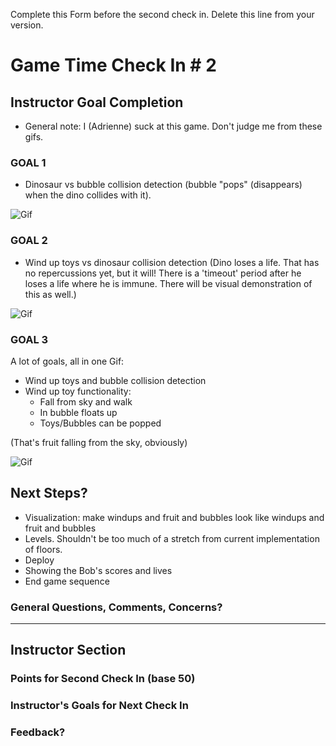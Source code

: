 Complete this Form before the second check in. Delete this line from your version.

# Game Time Check In # 2

## Instructor Goal Completion
* General note: I (Adrienne) suck at this game. Don't judge me from these gifs.

### GOAL 1
  - Dinosaur vs bubble collision detection (bubble "pops" (disappears) when the dino collides with it).

  ![Gif](http://g.recordit.co/LX3uMCsKPt.gif)

### GOAL 2

- Wind up toys vs dinosaur collision detection (Dino loses a life. That has no repercussions yet, but it will! There is a 'timeout' period after he loses a life where he is immune. There will be visual demonstration of this as well.)

![Gif](http://g.recordit.co/kJH1bhnB5H.gif)

### GOAL 3

A lot of goals, all in one Gif:
- Wind up toys and bubble collision detection
- Wind up toy functionality:
  - Fall from sky and walk
  - In bubble floats up
  - Toys/Bubbles can be popped

(That's fruit falling from the sky, obviously)

![Gif](http://g.recordit.co/f9U1biQpXr.gif)

## Next Steps?

- Visualization: make windups and fruit and bubbles look like windups and fruit and bubbles
- Levels. Shouldn't be too much of a stretch from current implementation of floors.
- Deploy
- Showing the Bob's scores and lives
- End game sequence

### General Questions, Comments, Concerns?

-----

## Instructor Section

### Points for Second Check In (base 50)

### Instructor's Goals for Next Check In

### Feedback?
